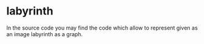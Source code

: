 # labyrinth
In the source code you may find the code which allow to represent given as an image labyrinth as a graph.
